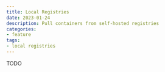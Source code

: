 ```yaml
---
title: Local Registries
date: 2023-01-24
description: Pull containers from self-hosted registries 
categories:
- feature 
tags:
- local registries
---
```


TODO
